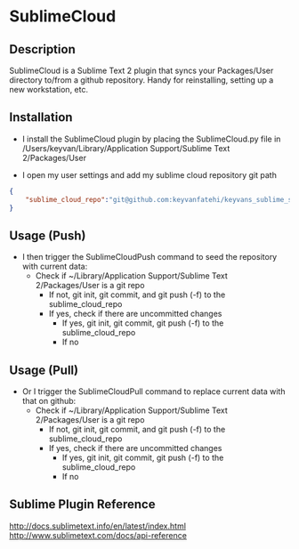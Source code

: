 SublimeCloud
=============

## Description

SublimeCloud is a Sublime Text 2 plugin that syncs your Packages/User directory to/from a github repository. Handy for reinstalling, setting up a new workstation, etc.

## Installation

* I install the SublimeCloud plugin by placing the SublimeCloud.py file in /Users/keyvan/Library/Application Support/Sublime Text 2/Packages/User

* I open my user settings and add my sublime cloud repository git path
```json
{
    "sublime_cloud_repo":"git@github.com:keyvanfatehi/keyvans_sublime_settings.git"
}
```

## Usage (Push)

* I then trigger the SublimeCloudPush command to seed the repository with current data:
  - Check if ~/Library/Application Support/Sublime Text 2/Packages/User is a git repo
    - If not, git init, git commit, and git push (-f) to the sublime_cloud_repo
    - If yes, check if there are uncommitted changes
      - If yes, git init, git commit, git push (-f) to the sublime_cloud_repo
      - If no

## Usage (Pull)

* Or I trigger the SublimeCloudPull command to replace current data with that on github:
  - Check if ~/Library/Application Support/Sublime Text 2/Packages/User is a git repo
    - If not, git init, git commit, and git push (-f) to the sublime_cloud_repo
    - If yes, check if there are uncommitted changes
      - If yes, git init, git commit, git push (-f) to the sublime_cloud_repo
      - If no

## Sublime Plugin Reference 

http://docs.sublimetext.info/en/latest/index.html
http://www.sublimetext.com/docs/api-reference